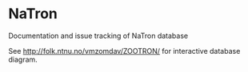 # NaTron
Documentation and issue tracking of NaTron database

See http://folk.ntnu.no/vmzomdav/ZOOTRON/ for interactive database diagram.
